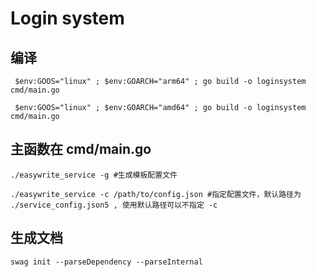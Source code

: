 # Login system

## 编译
```shell
 $env:GOOS="linux" ; $env:GOARCH="arm64" ; go build -o loginsystem cmd/main.go
```
```shell
 $env:GOOS="linux" ; $env:GOARCH="amd64" ; go build -o loginsystem  cmd/main.go
```

## 主函数在 cmd/main.go
```shell
./easywrite_service -g #生成模板配置文件
```
```shell
./easywrite_service -c /path/to/config.json #指定配置文件，默认路径为 ./service_config.json5 , 使用默认路径可以不指定 -c
```

## 生成文档
```shell
swag init --parseDependency --parseInternal
```